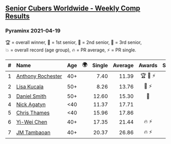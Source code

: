 <style>table {white-space: nowrap;}</style>
<link rel="stylesheet" type="text/css" href="/scw-comp/css/flags.css" />

## [Senior Cubers Worldwide - Weekly Comp Results](/scw-comp/results/)
### Pyraminx 2021-04-19

<span style="white-space: nowrap;">🏆 = overall winner</span>, <span style="white-space: nowrap;">🥇 = 1st senior</span>, <span style="white-space: nowrap;">🥈 = 2nd senior</span>, <span style="white-space: nowrap;">🥉 = 3rd senior</span>, <span style="white-space: nowrap;">💥 = overall record (age group)</span>, <span style="white-space: nowrap;">🔥 = PR average</span>, <span style="white-space: nowrap;">⚡ = PR single</span>.

| # | Name | Age | 🌍 | Single | Average | Awards | Solve 1 | Solve 2 | Solve 3 | Solve 4 | Solve 5 | Video |
| :--: | :-- | :--: | :--: | --: | --: | :--: | --: | --: | --: | --: | --: | :-- |
| 1 | [Anthony Rochester](../../persons/anthony_rochester/pyram.md) | 40+ | <i class="flag flag-AU" /> | 7.40 | 11.39 | 🏆 🥇 ⚡ | 10.16 | 12.76 | 13.24 | 7.40 | 11.24 | [Desktop](https://www.facebook.com/events/455121419077355/permalink/458570972065733) / [Mobile](https://m.facebook.com/events/455121419077355?view=permalink&id=458570972065733) |
| 2 | [Lisa Kucala](../../persons/lisa_kucala/pyram.md) | 50+ | <i class="flag flag-US" /> | 8.26 | 13.76 | 🥈 ⚡ | 15.37 | 8.26 | 10.27 | 15.64 | 20.46 | [Desktop](https://www.facebook.com/events/455121419077355/permalink/462902828299214) / [Mobile](https://m.facebook.com/events/455121419077355?view=permalink&id=462902828299214) |
| 3 | [Daniel Smith](../../persons/daniel_smith/pyram.md) | 50+ | <i class="flag flag-US" /> | 12.60 | 15.30 | 🥉 | 14.88 | 17.17 | 12.60 | 18.87 | 13.85 | [Desktop](https://www.facebook.com/events/455121419077355/permalink/462998088289688) / [Mobile](https://m.facebook.com/events/455121419077355?view=permalink&id=462998088289688) |
| 4 | [Nick Agatyn](../../persons/nick_agatyn/pyram.md) | <40 | <i class="flag flag-AU" /> | 11.37 | 17.71 |  | 15.98 | 17.00 | 20.15 | 11.37 | 21.79 | [Desktop](https://www.facebook.com/757743227/videos/10161208452693228) / [Mobile](https://m.facebook.com/757743227/videos/10161208452693228) |
| 5 | [Chris Thames](../../persons/chris_thames/pyram.md) | <40 | <i class="flag flag-US" /> | 15.96 | 17.86 |  | 16.21 | 25.28 | 20.84 | 16.54 | 15.96 | [Desktop](https://www.facebook.com/events/455121419077355/permalink/462894068300090) / [Mobile](https://m.facebook.com/events/455121419077355?view=permalink&id=462894068300090) |
| 6 | [Yi-Wei Chen](../../persons/yi_wei_chen/pyram.md) | 40+ | <i class="flag flag-TW" /> | 17.35 | 21.44 | 🔥 ⚡ | 17.35 | 18.88 | 27.98 | 17.47 | 32.67 | [Desktop](https://www.facebook.com/events/455121419077355/permalink/461695675086596) / [Mobile](https://m.facebook.com/events/455121419077355?view=permalink&id=461695675086596) |
| 7 | [JM Tambaoan](../../persons/jm_tambaoan/pyram.md) | 40+ | <i class="flag flag-PH" /> | 20.37 | 26.86 | 🔥 ⚡ | 26.53 | 30.89 | 31.94 | 20.37 | 23.16 | [Desktop](https://www.facebook.com/events/455121419077355/permalink/460120138577483) / [Mobile](https://m.facebook.com/events/455121419077355?view=permalink&id=460120138577483) |

<!-- Global site tag (gtag.js) - Google Analytics -->
<script async src="https://www.googletagmanager.com/gtag/js?id=UA-86348435-3"></script>
<script>window.dataLayer = window.dataLayer || []; function gtag() {dataLayer.push(arguments);} gtag('js', new Date()); gtag('config', 'UA-86348435-3');</script>

